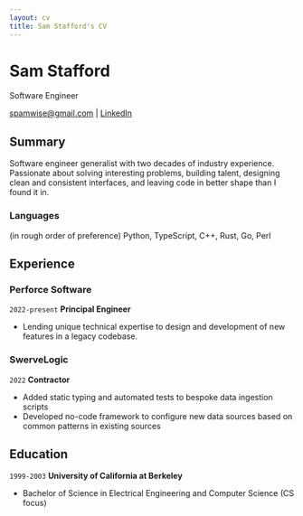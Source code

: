 ```yaml
---
layout: cv
title: Sam Stafford's CV
---
```

# Sam Stafford
Software Engineer

<div id="webaddress">
<a href="spamwise@gmail.com">spamwise@gmail.com</a>
| <a href="https://www.linkedin.com/in/sam-stafford-9775012/">LinkedIn</a>
</div>

## Summary
Software engineer generalist with two decades of industry experience.  Passionate about solving interesting problems, building talent, designing clean and consistent interfaces, and leaving code in better shape than I found it in.

### Languages
(in rough order of preference) Python, TypeScript, C++, Rust, Go, Perl

## Experience

### Perforce Software
`2022-present`
__Principal Engineer__
 - Lending unique technical expertise to design and development of new features in a legacy codebase.

### SwerveLogic
`2022`
__Contractor__
 - Added static typing and automated tests to bespoke data ingestion scripts
 - Developed no-code framework to configure new data sources based on common patterns in existing sources


## Education

`1999-2003`
__University of California at Berkeley__
 - Bachelor of Science in Electrical Engineering and Computer Science (CS focus)

<!-- ### Footer

Last updated: October 2023 -->


